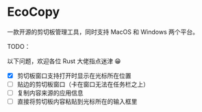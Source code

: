 # EcoCopy

一款开源的剪切板管理工具，同时支持 MacOS 和 Windows 两个平台。

TODO：

以下问题，欢迎各位 Rust 大佬指点迷津 😁

- [x] 剪切板窗口支持打开时显示在光标所在位置
- [ ] 贴边的剪切板窗口（卡在窗口无法在任务栏之上）
- [ ] 复制内容来源的应用信息
- [ ] 直接将剪切板内容粘贴到光标所在的输入框里

